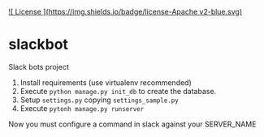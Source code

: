 [![ License ](https://img.shields.io/badge/license-Apache v2-blue.svg)](LICENSE)

# slackbot
Slack bots project

1. Install requirements (use virtualenv recommended)
2. Execute `python manage.py init_db` to create the database.
3. Setup `settings.py` copying `settings_sample.py`
4. Execute `pytonh manage.py runserver`

Now you must configure a command in slack against your SERVER_NAME


